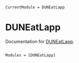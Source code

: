 ```@meta
CurrentModule = DUNEatLapp
```

# DUNEatLapp

Documentation for [DUNEatLapp](https://github.com/MaelMartin17/DUNEatLapp.jl).

```@index
```

```@autodocs
Modules = [DUNEatLapp]
```
